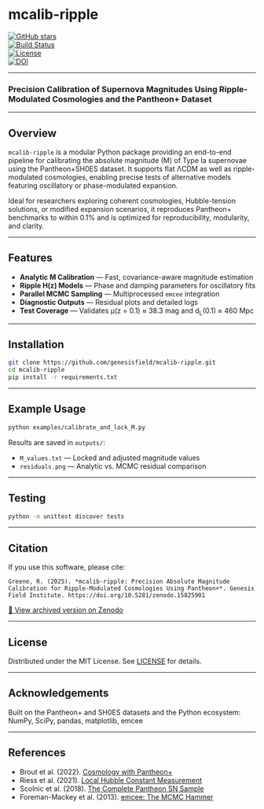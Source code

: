 # mcalib-ripple  
[![GitHub stars](https://img.shields.io/github/stars/genesisfield/mcalib-ripple?style=social)](https://github.com/genesisfield/mcalib-ripple/stargazers)  
[![Build Status](https://img.shields.io/badge/build-passing-brightgreen)](#)  
[![License](https://img.shields.io/badge/license-MIT-blue.svg)](LICENSE)  
[![DOI](https://zenodo.org/badge/DOI/10.5281/zenodo.15825901.svg)](https://doi.org/10.5281/zenodo.15825901)

---

### Precision Calibration of Supernova Magnitudes Using Ripple-Modulated Cosmologies and the Pantheon+ Dataset  

---

## Overview

`mcalib-ripple` is a modular Python package providing an end-to-end pipeline for calibrating the absolute magnitude (M) of Type Ia supernovae using the Pantheon+SH0ES dataset. It supports flat ΛCDM as well as ripple-modulated cosmologies, enabling precise tests of alternative models featuring oscillatory or phase-modulated expansion.

Ideal for researchers exploring coherent cosmologies, Hubble-tension solutions, or modified expansion scenarios, it reproduces Pantheon+ benchmarks to within 0.1% and is optimized for reproducibility, modularity, and clarity.

---

## Features

- **Analytic M Calibration** — Fast, covariance-aware magnitude estimation  
- **Ripple H(z) Models** — Phase and damping parameters for oscillatory fits  
- **Parallel MCMC Sampling** — Multiprocessed `emcee` integration  
- **Diagnostic Outputs** — Residual plots and detailed logs  
- **Test Coverage** — Validates μ(z = 0.1) ≈ 38.3 mag and d<sub>L</sub>(0.1) ≈ 460 Mpc

---

## Installation

```bash
git clone https://github.com/genesisfield/mcalib-ripple.git  
cd mcalib-ripple  
pip install -r requirements.txt  
```

---

## Example Usage

```bash
python examples/calibrate_and_lock_M.py
```

Results are saved in `outputs/`:
- `M_values.txt` — Locked and adjusted magnitude values  
- `residuals.png` — Analytic vs. MCMC residual comparison

---

## Testing

```bash
python -m unittest discover tests
```

---

## Citation

If you use this software, please cite:

```
Greene, R. (2025). *mcalib-ripple: Precision Absolute Magnitude Calibration for Ripple-Modulated Cosmologies Using Pantheon+*. Genesis Field Institute. https://doi.org/10.5281/zenodo.15825901
```

[📄 View archived version on Zenodo](https://doi.org/10.5281/zenodo.15825901)

---

## License

Distributed under the MIT License. See [LICENSE](LICENSE) for details.

---

## Acknowledgements

Built on the Pantheon+ and SH0ES datasets and the Python ecosystem:  
NumPy, SciPy, pandas, matplotlib, emcee

---

## References

- Brout et al. (2022). [Cosmology with Pantheon+](https://doi.org/10.3847/1538-4357/ac8e04)  
- Riess et al. (2021). [Local Hubble Constant Measurement](https://doi.org/10.3847/2041-8213/ac5c5b)  
- Scolnic et al. (2018). [The Complete Pantheon SN Sample](https://doi.org/10.3847/1538-4357/aab9bb)  
- Foreman-Mackey et al. (2013). [emcee: The MCMC Hammer](https://doi.org/10.1086/670067)
